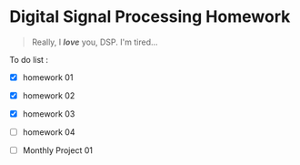 # Digital Signal Processing Homework

> Really, I ***love*** you, DSP.
> I'm tired...

To do list :

- [x] homework 01

- [x] homework 02

- [x] homework 03

- [ ] homework 04

- [ ] Monthly Project 01